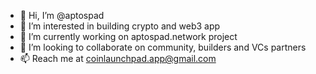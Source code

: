 - 👋 Hi, I’m @aptospad
- 👀 I’m interested in building crypto and web3 app
- 🌱 I’m currently working on aptospad.network project
- 💞️ I’m looking to collaborate on community, builders and VCs partners
- 📫 Reach me at coinlaunchpad.app@gmail.com

<!---
aptospad/aptospad is a ✨ special ✨ repository because its `README.md` (this file) appears on your GitHub profile.
You can click the Preview link to take a look at your changes.
--->
